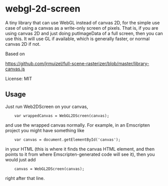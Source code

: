webgl-2d-screen
===============

A tiny library that can use WebGL instead of canvas 2D, for the simple use case of using a canvas as a write-only screen of pixels. That is, if you are using canvas 2D and just doing putImageData of a full screen, then you can use this. It will use GL if available, which is generally faster, or normal canvas 2D if not.

Based on

https://github.com/jrmuizel/full-scene-rasterizer/blob/master/library-canvas.js

License: MIT

Usage
-----

Just run Web2DScreen on your canvas,

        var wrappedCanvas = WebGL2DScreen(canvas);

and use the wrapped canvas normally. For example, in an Emscripten project you might have something like

        var canvas = document.getElementById('canvas');

in your HTML (this is where it finds the canvas HTML element, and then points to it from where Emscripten-generated code will see it), then you would just add

        canvas = WebGL2DScreen(canvas);

right after that line.

